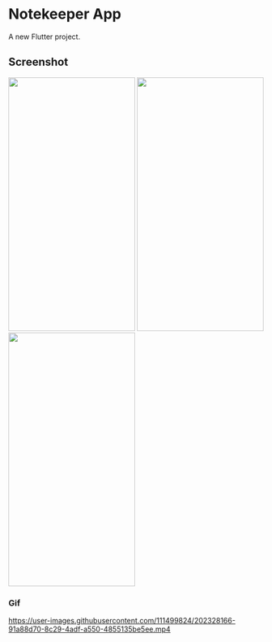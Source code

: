 # Notekeeper App

A new Flutter project.

## Screenshot

<img src="https://user-images.githubusercontent.com/111499824/202328588-6b6662da-909b-44f2-9e2f-ab1adb864046.jpg" width="250" height="500" />
<img src="https://user-images.githubusercontent.com/111499824/202328695-38334ddd-70ed-42cb-a647-6638fd3a1357.jpg" width="250" height="500" />
<img src="https://user-images.githubusercontent.com/111499824/202328701-c7443e2b-3b38-42e5-b868-54afed460e65.jpg" width="250" height="500" />

### Gif
https://user-images.githubusercontent.com/111499824/202328166-91a88d70-8c29-4adf-a550-4855135be5ee.mp4



